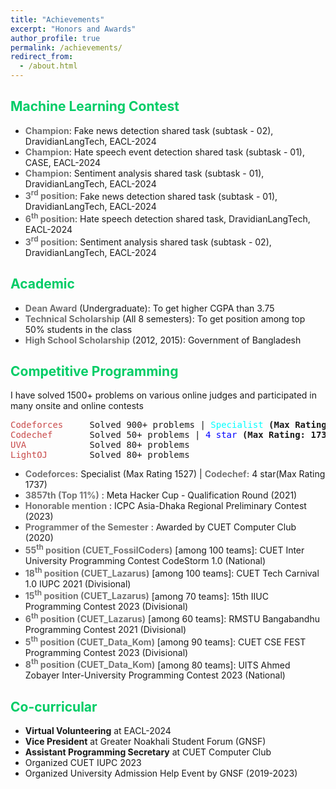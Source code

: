 ```yaml
---
title: "Achievements"
excerpt: "Honors and Awards"
author_profile: true
permalink: /achievements/
redirect_from: 
  - /about.html
---
```

  
## <font color="#00cc66">Machine Learning Contest</font>
<ul>
  <li> <b><font color= "#737373" >Champion</font></b>: Fake news detection shared task (subtask - 02), DravidianLangTech, EACL-2024</li>  
  <li> <b><font color= "#737373" >Champion</font></b>: Hate speech event detection shared task (subtask - 01), CASE, EACL-2024</li>  
  <li> <b><font color= "#737373" >Champion</font></b>: Sentiment analysis shared task (subtask - 01), DravidianLangTech, EACL-2024</li>  
  <li> <b><font color= "#737373" >3<sup>rd</sup> position</font></b>: Fake news detection shared task (subtask - 01), DravidianLangTech, EACL-2024</li> 
  <li> <b><font color= "#737373" >6<sup>th</sup> position</font></b>: Hate speech detection shared task, DravidianLangTech, EACL-2024</li> 
  <li> <b><font color= "#737373" >3<sup>rd</sup> position</font></b>: Sentiment analysis shared task (subtask - 02), DravidianLangTech, EACL-2024</li>
</ul>

## <font color="#00cc66">Academic</font>
<ul>
  <li> <b><font color= "#737373" >Dean Award</font></b> (Undergraduate): To get higher CGPA than 3.75</li>
  <li> <b><font color= "#737373" >Technical Scholarship</font></b> (All 8 semesters): To get position among top 50% students in the class</li>
  <li> <b><font color= "#737373" >High School Scholarship</font></b> (2012, 2015): Government of Bangladesh</li>
</ul>

## <font color="#00cc66">Competitive Programming</font>

I have solved 1500+ problems on various online judges and participated in many onsite and online contests

<pre>
<span style="color:rgb(201, 76, 76)">Codeforces</span>     Solved 900+ problems | <font color="#00FFFF">Specialist</font> <b>(Max Rating: 1527)</b> <a href="https://codeforces.com/profile/woolgatherer"><font color="#ff6633">[Handle: woolgatherer]</font></a> 
<span style="color:rgb(201, 76, 76)">Codechef</span>       Solved 50+ problems | <font color="#0000FF">4 star</font> <b>(Max Rating: 1737)</b> <a href="https://www.codechef.com/users/woolgatherer"><font color="#ff6633">[Handle: woolgatherer]</font></a> 
<span style="color:rgb(201, 76, 76)">UVA</span>            Solved 80+ problems 
<span style="color:rgb(201, 76, 76)">LightOJ</span>        Solved 80+ problems 
</pre>

<ul>
  <li> <b><font color= "#737373" >Codeforces:</font></b> Specialist (Max Rating 1527) | <b><font color= "#737373" >Codechef:</font></b> 4 star(Max Rating 1737)</li>
  <li> <b><font color= "#737373" >3857th (Top 11%)</font></b> : Meta Hacker Cup - Qualification Round (2021)</li>
  <li> <b><font color= "#737373" >Honorable mention</font></b> : ICPC Asia-Dhaka Regional Preliminary Contest (2023)</li>
  <li> <b><font color= "#737373" >Programmer of the Semester</font></b> : Awarded by CUET Computer Club (2020)</li>
  <li> <b><font color= "#737373" >55<sup>th</sup> position (CUET_FossilCoders)</font></b> [among 100 teams]: CUET Inter University Programming Contest CodeStorm 1.0 (National)</li>
  <li> <b><font color= "#737373" >18<sup>th</sup> position (CUET_Lazarus)</font></b> [among 100 teams]: CUET Tech Carnival 1.0 IUPC 2021 (Divisional)</li>
  <li> <b><font color= "#737373" >15<sup>th</sup> position (CUET_Lazarus)</font></b> [among 70 teams]: 15th IIUC Programming Contest 2023 (Divisional)</li>
  <li> <b><font color= "#737373" >6<sup>th</sup> position (CUET_Lazarus)</font></b> [among 60 teams]: RMSTU Bangabandhu Programming Contest 2021 (Divisional)</li>
  <li> <b><font color= "#737373" >5<sup>th</sup> position (CUET_Data_Kom)</font></b> [among 90 teams]: CUET CSE FEST Programming Contest 2023 (Divisional)</li>
  <li> <b><font color= "#737373" >8<sup>th</sup> position (CUET_Data_Kom)</font></b> [among 80 teams]: UITS Ahmed Zobayer Inter-University Programming Contest 2023 (National)</li>
</ul>

## <font color="#00cc66"> Co-curricular</font>
   * **Virtual Volunteering** at EACL-2024
   * **Vice President** at Greater Noakhali Student Forum (GNSF)
   * **Assistant Programming Secretary** at CUET Computer Club
   * Organized CUET IUPC 2023
   * Organized University Admission Help Event by GNSF (2019-2023)
